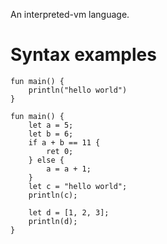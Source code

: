 An interpreted-vm language.

# Syntax examples
```
fun main() {
    println("hello world")
}
```
```
fun main() {
    let a = 5;
    let b = 6;
    if a + b == 11 {
        ret 0;
    } else {
        a = a + 1;
    }
    let c = "hello world";
    println(c);

    let d = [1, 2, 3];
    println(d);
}
```